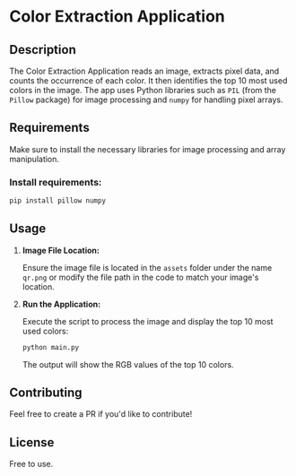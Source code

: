 # Color Extraction Application

## Description

The Color Extraction Application reads an image, extracts pixel data, and counts the occurrence of each color. It then
identifies the top 10 most used colors in the image. The app uses Python libraries such as `PIL` (from the `Pillow`
package) for image processing and `numpy` for handling pixel arrays.

## Requirements

Make sure to install the necessary libraries for image processing and array manipulation.

### Install requirements:

```bash
pip install pillow numpy
```

## Usage

1. **Image File Location:**

   Ensure the image file is located in the `assets` folder under the name `qr.png` or modify the file path in the code
   to match your image's location.

2. **Run the Application:**

   Execute the script to process the image and display the top 10 most used colors:

   ```bash
   python main.py
   ```

   The output will show the RGB values of the top 10 colors.

## Contributing

Feel free to create a PR if you'd like to contribute!

## License

Free to use.